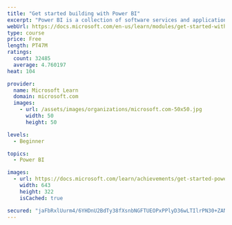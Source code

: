 ```yaml
---
title: "Get started building with Power BI"
excerpt: "Power BI is a collection of software services and applications that let you connect to all sorts of data sources and create compelling visuals and reports. You can benefit from receiving those reports, or you can share them with others inside or outside your organization. Learn the basics of Power BI, how its services and applications work together, and how they can be used to create or experience compelling visuals and analytics based on your data."
webUrl: https://docs.microsoft.com/en-us/learn/modules/get-started-with-power-bi/
type: course
price: Free
length: PT47M
ratings:
  count: 32485
  average: 4.760197
heat: 104

provider:
  name: Microsoft Learn
  domain: microsoft.com
  images:
    - url: /assets/images/organizations/microsoft.com-50x50.jpg
      width: 50
      height: 50

levels:
  - Beginner

topics:
  - Power BI

images:
  - url: https://docs.microsoft.com/learn/achievements/get-started-power-bi-social.png
    width: 643
    height: 322
    isCached: true

secured: "jaFbRxlUurm4/6YHDnU2BdTy38fXsnbNGFTUEOPxPPlyD36wLTIlrPN30+ZANf/hgaYEDXtRnTYeoE0Chi4MNDn3CA3I0h6xXQuS1DNDLEqd/hvgoSlYdR7rKifR3grKP0b1Qpl6k/quZ2gihDz9cXJf7AKdXalyS2ECrd5e3y+RPDS4HYpyPljEiYEem8wHm0Zl8AfUf9z2BnScXfkJklqUPWoGvLF94l9Wb+X7Ja+fleiZogVJNumYiRfnFEZY+Cz4YP+UjCO3lrqMIhK3aFAt+DpwUOKVYYwtk4o9d1QtFQLXEm7jwSYcMHY5/ufnZhE7WyErMOzvS5iyKuwL3Aff6/qNHPjrb7+uqPa7l8O8+bRhmBzBitjg26u+BvbsGs/3L1S8VzLY4teanynHfaATEkZqixLPB5Ul+GWzybVTt9TA+mh9oNCtkYW88ZoH;ldzApEtWjoMJeG2GNjvYdA=="
---
```


